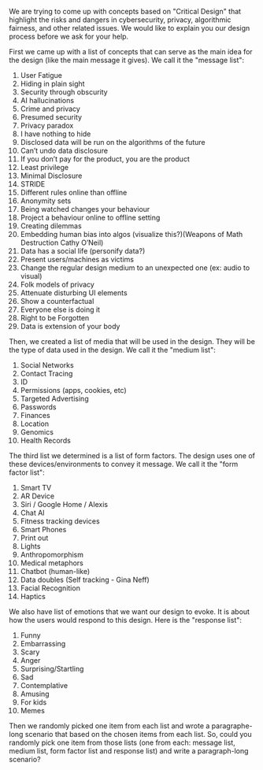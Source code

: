 We are trying to come up with concepts based on "Critical Design" that highlight the risks and dangers in cybersecurity, privacy, algorithmic fairness, and other related issues.  We would like to explain you our design process before we ask for your help. 

First we came up with a list of concepts that can serve as the main idea for the design (like the main message it gives). We call it the "message list":

1. User Fatigue
2. Hiding in plain sight
3. Security through obscurity
4. AI hallucinations
5. Crime and privacy
6. Presumed security
7. Privacy paradox
8. I have nothing to hide
9. Disclosed data will be run on the algorithms of the future
10. Can’t undo data disclosure
11. If you don’t pay for the product, you are the product
12. Least privilege
13. Minimal Disclosure
14. STRIDE
15. Different rules online than offline
16. Anonymity sets
17. Being watched changes your behaviour
18. Project a behaviour online to offline setting
19. Creating dilemmas
20. Embedding human bias into algos (visualize this?)(Weapons of Math Destruction Cathy O’Neil)
21. Data has a social life (personify data?)
22. Present users/machines as victims
23. Change the regular design medium to an unexpected one (ex: audio to visual)
24. Folk models of privacy
25. Attenuate disturbing UI elements
26. Show a counterfactual
27. Everyone else is doing it
28. Right to be Forgotten
29. Data is extension of your body

Then, we created a list of media that will be used in the design. They will be the type of data used in the design. We call it the "medium list":

1. Social Networks
2. Contact Tracing
3. ID
4. Permissions (apps, cookies, etc)
5. Targeted Advertising
6. Passwords
7. Finances
8. Location
9. Genomics
10. Health Records

The third list we determined is a list of form factors. The design uses one of these devices/environments to convey it message. We call it the "form factor list":

1. Smart TV
2. AR Device
3. Siri / Google Home / Alexis
4. Chat AI
5. Fitness tracking devices
6. Smart Phones
7. Print out
8. Lights
9. Anthropomorphism
10. Medical metaphors
11. Chatbot (human-like)
12. Data doubles (Self tracking - Gina Neff)
13. Facial Recognition
14. Haptics

We also have list of emotions that we want our design to evoke. It is about how the users would respond to this design. Here is the "response list":

1. Funny
2. Embarrassing
3. Scary
4. Anger
5. Surprising/Startling
6. Sad
7. Contemplative
8. Amusing 
9. For kids
10. Memes

Then we randomly picked one item from each list and wrote a paragraphe-long scenario that based on the chosen items from each list. So, could you randomly pick one item from those lists (one from each: message list, medium list, form factor list and response list) and write a paragraph-long scenario?